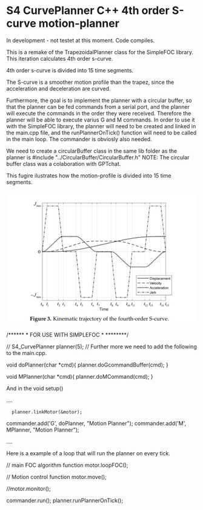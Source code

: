 # S4 CurvePlanner C++ 4th order S-curve motion-planner

In development - not testet at this moment. Code compiles. 

This is a remake of the TrapezoidalPlanner class for the SimpleFOC library. This iteration calculates 4th order s-curve. 

4th order s-curve is divided into 15 time segments. 

The S-curve is a smoother motion profile than the trapez, since the acceleration and deceleration are curved.



Furthermore, the goal is to implement the planner with a circular buffer, so that the planner can be fed commands from a serial port,
and the planner will execute the commands in the order they were received. Therefore the planner will be able to execute varius G and M commands.
In order to use it with the SimpleFOC library, the planner will need to be created and linked in the main.cpp file, and the runPlannerOnTick() function will need to be called in the main loop.
The commander is obviosly also needed. 

We need to create a circularBuffer class in the same lib folder as the planner is #include "../CircularBuffer/CircularBuffer.h" 
NOTE: The circular buffer class was a colaboration with GPTchat.

This fugire ilustrates how the motion-profile is divided into 15 time segments.

![alt text](https://github.com/Juanduino/S4_CurvePlanner/blob/main/Images/Figure%203.png)



/****** * FOR USE WITH SIMPLEFOC * ********/

// S4_CurvePlanner planner(5);
// Further more we need to add the following to the main.cpp.


void doPlanner(char *cmd){
  planner.doGcommandBuffer(cmd);
}

void MPlanner(char *cmd){
  planner.doMCommand(cmd);
}



And in the void setup() 
 
 ....

      planner.linkMotor(&motor);
  commander.add('G', doPlanner, "Motion Planner");
  commander.add('M', MPlanner, "Motion Planner");

 ....
  
  
  
  

  Here is a example of a loop that will run the planner on every tick.

   // main FOC algorithm function
  motor.loopFOC();

  // Motion control function
  motor.move();

  //motor.monitor();
  
  commander.run();
  planner.runPlannerOnTick();





